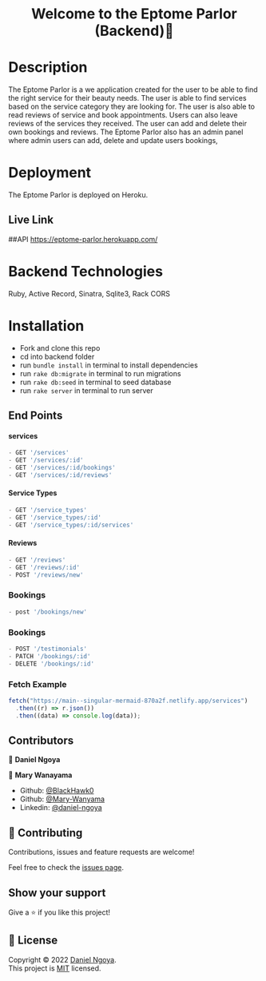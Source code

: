 <h1 align="center">Welcome to the Eptome Parlor (Backend)👋</h1>

# Description

The Eptome Parlor is a we application created for the user to be able to find the right service for their beauty needs.  The user is able to find services based on the service category they are looking for. The user is also able to read reviews of service and book appointments. Users can also leave reviews of the services they received.  The user can add and delete their own bookings and reviews. The Eptome Parlor also has an admin panel where admin users can add, delete and update users bookings,

# Deployment
The Eptome Parlor is deployed on Heroku.

## Live Link

##API
https://eptome-parlor.herokuapp.com/

# Backend Technologies
Ruby, Active Record, Sinatra, Sqlite3, Rack CORS

# Installation
- Fork and clone this repo
- cd into backend folder
- run ```bundle install``` in terminal to install dependencies
- run ```rake db:migrate``` in terminal to run migrations
- run ```rake db:seed``` in terminal to seed database
- run ```rake server``` in terminal to run server

## End Points
#### services
```js
- GET '/services'
- GET '/services/:id'
- GET '/services/:id/bookings'
- GET '/services/:id/reviews'
```
#### Service Types
```js
- GET '/service_types'
- GET '/service_types/:id'
- GET '/service_types/:id/services'
```

#### Reviews
```js
- GET '/reviews'
- GET '/reviews/:id'
- POST '/reviews/new'
```

### Bookings
```js
- post '/bookings/new'
```
### Bookings
```js
- POST '/testimonials'
- PATCH '/bookings/:id'
- DELETE '/bookings/:id'
```
### Fetch Example



```js
fetch("https://main--singular-mermaid-870a2f.netlify.app/services")
  .then((r) => r.json())
  .then((data) => console.log(data));
```

## Contributors
👤 **Daniel Ngoya**

👤 **Mary Wanayama**

- Github: [@BlackHawk0](https://github.com/BlackHawk0)
- Github: [@Mary-Wanyama](https://github.com/Mary-Wanyama)
- Linkedin: [@daniel-ngoya](https://www.linkedin.com/in/daniel-ngoya-404412175/)

## 🤝 Contributing

Contributions, issues and feature requests are welcome!

Feel free to check the [issues page](https://github.com/BlackHawk0/eptome-parlor-backend/issues).


## Show your support

Give a ⭐️ if you like this project!

## 📝 License

Copyright © 2022 [Daniel Ngoya](https://github.com/BlackHawk0).<br />
This project is [MIT](https://choosealicense.com/licenses/mit/) licensed.